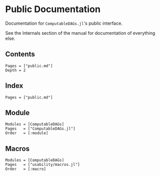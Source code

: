 # Public Documentation

Documentation for `ComputableDAGs.jl`'s public interface.

See the Internals section of the manual for documentation of everything else.

## Contents

```@contents
Pages = ["public.md"]
Depth = 2
```

## Index

```@index
Pages = ["public.md"]
```

## Module
```@autodocs
Modules = [ComputableDAGs]
Pages   = ["ComputableDAGs.jl"]
Order   = [:module]
```

## Macros
```@autodocs
Modules = [ComputableDAGs]
Pages   = ["usability/macros.jl"]
Order   = [:macro]
```
